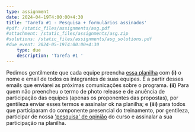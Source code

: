 ```yaml
---
type: assignment
date: 2024-04-19T4:00:00+4:30
title: 'Tarefa #1 - Pesquisa + formulários assinados'
#pdf: /static_files/assignments/asg.pdf
#attachment: /static_files/assignments/asg.zip
#solutions: /static_files/assignments/asg_solutions.pdf
#due_event: 2024-05-19T4:00:00+4:30
    type: due
    description: 'Tarefa #1 '
---
```

Pedimos gentilmente que cada equipe preencha [essa planilha](https://docs.google.com/spreadsheets/d/1DdQgFjqrUtW6vxZI6TCFPStQOSZ2V5xWwzCbQE5eqog/edit#gid=0) com <strong>(i)</strong> o nome e email de todos os integrantes de suas equipes. É a partir desses emails que enviarei as próximas comunicações sobre o programa. <strong>(ii)</strong> Para quem não preencheu o termo de photo release e de anuência de participação das equipes (apenas os proponentes das propostas), por gentileza enviar esses termos e assinalar ok na planilha; e <strong>(iii)</strong> para todos que participaram do componente presencial do treinamento, por gentileza, participar de nossa ['pesquisa' de opinião](https://docs.google.com/forms/d/e/1FAIpQLSerGmK0riWiJ_u743oe9kEII9r_6FNqiJVjFPbTxKmDq6rkpw/viewform?usp=sf_link) do curso e assinalar a sua participação na planilha. 
